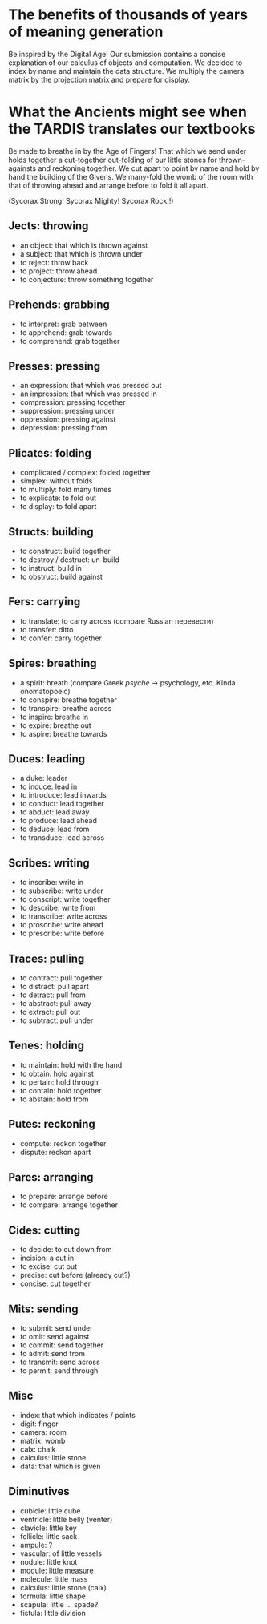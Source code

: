 # The benefits of thousands of years of meaning generation
Be inspired by the Digital Age! Our submission contains a concise explanation of our calculus of objects and computation. We decided to index by name and maintain the data structure. We multiply the camera matrix by the projection matrix and prepare for display.

# What the Ancients might see when the TARDIS translates our textbooks
Be made to breathe in by the Age of Fingers! That which we send under holds together a cut-together out-folding of our little stones for thrown-againsts and reckoning together. We cut apart to point by name and hold by hand the building of the Givens. We many-fold the womb of the room with that of throwing ahead and arrange before to fold it all apart.

(Sycorax Strong! Sycorax Mighty! Sycorax Rock!!)

## Jects: throwing
* an object: that which is thrown against
* a subject: that which is thrown under
* to reject: throw back
* to project: throw ahead
* to conjecture: throw something together

## Prehends: grabbing
* to interpret: grab between
* to apprehend: grab towards
* to comprehend: grab together

## Presses: pressing
* an expression: that which was pressed out
* an impression: that which was pressed in
* compression: pressing together
* suppression: pressing under
* oppression: pressing against
* depression: pressing from

## Plicates: folding
* complicated / complex: folded together
* simplex: without folds
* to multiply: fold many times
* to explicate: to fold out
* to display: to fold apart

## Structs: building
* to construct: build together
* to destroy / destruct: un-build
* to instruct: build in
* to obstruct: build against

## Fers: carrying
* to translate: to carry across (compare Russian перевести)
* to transfer: ditto
* to confer: carry together

## Spires: breathing
* a spirit: breath (compare Greek *psyche* -> psychology, etc. Kinda onomatopoeic)
* to conspire: breathe together
* to transpire: breathe across
* to inspire: breathe in
* to expire: breathe out
* to aspire: breathe towards

## Duces: leading
* a duke: leader
* to induce: lead in
* to introduce: lead inwards
* to conduct: lead together
* to abduct: lead away
* to produce: lead ahead
* to deduce: lead from
* to transduce: lead across

## Scribes: writing
* to inscribe: write in
* to subscribe: write under
* to conscript: write together
* to describe: write from
* to transcribe: write across
* to proscribe: write ahead
* to prescribe: write before

## Traces: pulling
* to contract: pull together
* to distract: pull apart
* to detract: pull from
* to abstract: pull away
* to extract: pull out
* to subtract: pull under

## Tenes: holding
* to maintain: hold with the hand
* to obtain: hold against
* to pertain: hold through
* to contain: hold together
* to abstain: hold from

## Putes: reckoning
* compute: reckon together
* dispute: reckon apart

## Pares: arranging
* to prepare: arrange before
* to compare: arrange together

## Cides: cutting
* to decide: to cut down from
* incision: a cut in
* to excise: cut out
* precise: cut before (already cut?)
* concise: cut together

## Mits: sending
* to submit: send under
* to omit: send against
* to commit: send together
* to admit: send from
* to transmit: send across
* to permit: send through

## Misc
* index: that which indicates / points
* digit: finger
* camera: room
* matrix: womb
* calx: chalk
* calculus: little stone
* data: that which is given

## Diminutives
* cubicle: little cube
* ventricle: little belly (venter)
* clavicle: little key
* follicle: little sack
* ampule: ? 
* vascular: of little vessels
* nodule: little knot
* module: little measure
* molecule: little mass
* calculus: little stone (calx)
* formula: little shape
* scapula: little ... spade?
* fistula: little division
